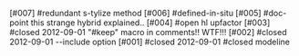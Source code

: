 [#007]       #redundant s-tylize method
[#006]       #defined-in-situ
[#005]       #doc-point this strange hybrid explained..
[#004] #open hl upfactor
[#003]       #closed 2012-09-01 "#keep" macro in comments!! WTF!!!
[#002]       #closed 2012-09-01 --include option
[#001]       #closed 2012-09-01 #closed modeline
